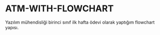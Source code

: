 # ATM-WITH-FLOWCHART
Yazılım mühendisliği birinci sınıf ilk hafta ödevi olarak yaptığım flowchart yapısı.
